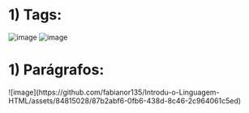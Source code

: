 <h1>1) Tags:</h1>

![image](https://github.com/fabianor135/Introdu-o-Linguagem-HTML/assets/84815028/84e9cc5d-1e08-49ae-91a4-41bb536c5a7a)
![image](https://github.com/fabianor135/Introdu-o-Linguagem-HTML/assets/84815028/2328efa4-08b6-4331-afd0-248c036edab8)

<h1>1) Parágrafos:</h1>
![image](https://github.com/fabianor135/Introdu-o-Linguagem-HTML/assets/84815028/87b2abf6-0fb6-438d-8c46-2c964061c5ed)



